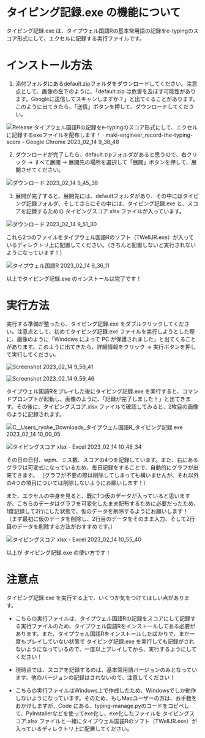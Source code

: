 # タイピング記録.exe の機能について
タイピング記録.exe は、タイプウェル国語Rの基本常用語の記録をe-typingのスコア形式にして、エクセルに記録する実行ファイルです。

# インストール方法

1. 添付フォルダにあるdefault.zipフォルダをダウンロードしてください。注意点として、画像の左下のように、「default.zip は危害を及ぼす可能性があります。Googleに送信してスキャンしますか？」と出てくることがあります。このように出てきたら、「送信」ボタンを押して、ダウンロードしてください。

![Release タイプウェル国語Rの記録をe-typingのスコア形式にして、エクセルに記録するexeファイルを配布します！ · maki-engineer_record-the-typing-score - Google Chrome 2023_02_14 9_38_48](https://user-images.githubusercontent.com/71965690/218608731-f39e2999-b737-4b17-8b68-0cd4d3a85e19.png)
 
2. ダウンロードが完了したら、default.zipフォルダがあると思うので、右クリック → すべて展開 → 展開先の場所を選択して「展開」ボタンを押して、展開させてください。

![ダウンロード 2023_02_14 9_45_38](https://user-images.githubusercontent.com/71965690/218609085-97f1ee80-1516-4e5d-a1fe-bd49e4701dd5.png)

3. 展開が完了すると、展開先には、defaultフォルダがあり、その中にはタイピング記録フォルダ、そしてさらにその中には、タイピング記録.exe と、スコアを記録するための タイピングスコア.xlsx ファイルが入っています。

![ダウンロード 2023_02_14 9_51_30](https://user-images.githubusercontent.com/71965690/218609793-3d4aac1f-38ab-4aa1-bbe7-af5bc7ccf3bb.png)

これら2つのファイルをタイプウェル国語Rのソフト（TWellJR.exe）が入っているディレクトリ上に配置してください。（きちんと配置しないと実行されないようになっています！）

![タイプウェル国語R 2023_02_14 9_36_11](https://user-images.githubusercontent.com/71965690/218607873-dd9ec895-8054-4cac-8473-3a220759b11f.png)

以上でタイピング記録.exe のインストールは完了です！

# 実行方法
実行する準備が整ったら、タイピング記録.exe をダブルクリックしてください。注意点として、初めてタイピング記録.exe ファイルを実行しようとした際に、画像のように「Windows によって PC が保護されました」と出てくることがあります。このように出てきたら、詳細情報をクリック → 実行ボタンを押して実行してください。

![Screenshot 2023_02_14 9_59_41](https://user-images.githubusercontent.com/71965690/218611181-85009dec-9e7e-48a6-8ad2-f0095df431e8.png)

![Screenshot 2023_02_14 9_59_46](https://user-images.githubusercontent.com/71965690/218611232-94bef788-6c37-44be-8237-a83696276c9f.png)

タイプウェル国語Rをプレイした後にタイピング記録.exe を実行すると、コマンドプロンプトが起動し、画像のように、「記録が完了しました！」と出てきます。その後に、タイピングスコア.xlsx ファイルで確認してみると、2枚目の画像のように記録されます。

![C__Users_ryohe_Downloads_タイプウェル国語R_タイピング記録 exe 2023_02_14 10_00_05](https://user-images.githubusercontent.com/71965690/218611914-18f669d1-95cd-4fdc-a77b-a27889148154.png)

![タイピングスコア xlsx - Excel 2023_02_14 10_48_34](https://user-images.githubusercontent.com/71965690/218617739-d839b809-bca6-4d6b-b475-e91a1c6b331b.png)

その日の日付、wpm、ミス数、スコアの4つを記録しています。また、右にあるグラフは可変式になっているため、毎日記録をすることで、自動的にグラフが出来てきます。
（グラフが不要の際は削除してしまっても構いませんが、それ以外の4つの項目については削除しないようにお願いします！）

また、エクセルの中身を見ると、既に1つ仮のデータが入っていると思いますが、こちらのデータはグラフを可変化したまま配布するために必要だったため、1度記録して2行にした状態で、仮のデータを削除するようにお願いします！
（まず最初に仮のデータを削除し、2行目のデータをそのまま入力、そして2行目のデータを削除する方法がおすすめです。）

![タイピングスコア xlsx - Excel 2023_02_14 10_55_40](https://user-images.githubusercontent.com/71965690/218618724-df71341b-29a3-40c6-bb70-09d9456be545.png)

以上が タイピング記録.exe の使い方です！

# 注意点
タイピング記録.exe を実行する上で、いくつか気をつけてほしい点があります。

* こちらの実行ファイルは、タイプウェル国語Rの記録をスコアにして記録する実行ファイルのため、タイプウェル国語Rをインストールしてある必要があります。また、タイプウェル国語Rをインストールしたばかりで、まだ一度もプレイしていない状態で タイピング記録.exe を実行しても記録がされないようになっているので、一度以上プレイしてから、実行するようにしてください！

* 現時点では、スコアを記録するのは、基本常用語バージョンのみとなっています。他のバージョンの記録はされないので、注意してください！

* こちらの実行ファイルはWindows上で作成したため、Windowsでしか動作しないようになっています。そのため、もしMacユーザーの方は、お手数をおかけしますが、Code にある、typing-manage.pyのコードをコピペして、PyInstallerなどを使ってexe化し、exe化したファイルを タイピングスコア.xlsx ファイルと一緒にタイプウェル国語Rのソフト（TWellJR.exe）が入っているディレクトリ上に配置してください。